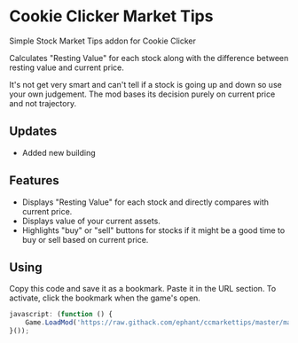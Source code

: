 # Cookie Clicker Market Tips
Simple Stock Market Tips addon for Cookie Clicker

Calculates "Resting Value" for each stock along with the difference between resting value and current price.

It's not get very smart and can't tell if a stock is going up and down so use your own judgement. The mod bases its decision purely on current price and not trajectory.

## Updates
* Added new building

## Features
* Displays "Resting Value" for each stock and directly compares with current price.
* Displays value of your current assets.
* Highlights "buy" or "sell" buttons for stocks if it might be a good time to buy or sell based on current price.


## Using
Copy this code and save it as a bookmark. Paste it in the URL section. To activate, click the bookmark when the game's open.

```javascript
javascript: (function () {
	Game.LoadMod('https://raw.githack.com/ephant/ccmarkettips/master/markettips.js');
}());
```

